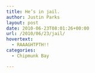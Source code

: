 ```yaml
---
title: He’s in jail.
author: Justin Parks
layout: post
date: 2010-06-23T08:01:26+00:00
url: /2010/06/23/jail/
hovertext:
  - RAAAGHTPTH!!
categories:
  - Chipmunk Bay

---
```

